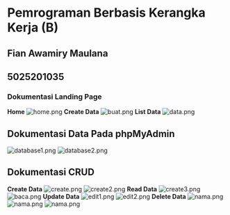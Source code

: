 # Pemrograman Berbasis Kerangka Kerja (B)
## Fian Awamiry Maulana
## 5025201035

### Dokumentasi Landing Page
**Home**
![home.png](https://drive.google.com/uc?export=view&id=1TSd3idoBwM0r3w76kJDV4YA_rEPnBCeG)
**Create Data**
![buat.png](https://drive.google.com/uc?export=view&id=14IPIoZVAf4tSM9-tVuoOwY5W4jIo2uLQ)
**List Data**
![data.png](https://drive.google.com/uc?export=view&id=1_FJvbGz9T5YpVM21icj-OY0DRXOLqZ8e)
## Dokumentasi Data Pada phpMyAdmin
![database1.png](https://drive.google.com/uc?export=view&id=1ftlZ7tQePQD7bTeLDYeoGB5Ab6tLSEOl)
![database2.png](https://drive.google.com/uc?export=view&id=1ubGNrnROnHLnSDnfes-hy2T-YIhef4RW)
## Dokumentasi CRUD
**Create Data**
![create.png](https://drive.google.com/uc?export=view&id=1FcFIWSwmIlfDN3WYvBeU_Lr4N5ITgS4E)
![create2.png](https://drive.google.com/uc?export=view&id=1COZ9sXf7Ezxnv1U1fWYJmyvFqhYYBrRw)
**Read Data**
![create3.png](https://drive.google.com/uc?export=view&id=1tSfQj2-N623SInqXUOIdCGGsO4MLsD4l)
![baca.png](https://drive.google.com/uc?export=view&id=1PbXSdVjPSafbc19H8BQmpFF9wK9ynqGi)
**Update Data**
![edit1.png](https://drive.google.com/uc?export=view&id=1GlSKDnisgmp4CRjXLEnsYhyBEO4xkLLG)
![edit2.png](https://drive.google.com/uc?export=view&id=1tgXi9VkymIKtYwJOVLpNrx-IMXWW8kpU)
**Delete Data**
![nama.png](https://drive.google.com/uc?export=view&id=1xiD8mCYC-yJ-dfiwflsXlFV_KP1CLWUG)
![nama.png](https://drive.google.com/uc?export=view&id=1jX5J2a0LwJw6Qz671u5qmiJyQUDgHtp_)
![nama.png](https://drive.google.com/uc?export=view&id=1ymv5VJxc9XD2iMo6XbfySbtVouNYZacH)
